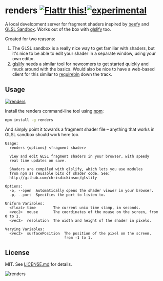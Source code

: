 # renders [![Flattr this!](https://api.flattr.com/button/flattr-badge-large.png)](https://flattr.com/submit/auto?user_id=hughskennedy&url=http://github.com/hughsk/renders&title=renders&description=hughsk/renders%20on%20GitHub&language=en_GB&tags=flattr,github,javascript&category=software)[![experimental](http://hughsk.github.io/stability-badges/dist/experimental.svg)](http://github.com/hughsk/stability-badges) #

A local development server for fragment shaders inspired by
[beefy](http://github.com/chrisdickinson/beefy) and
[GLSL Sandbox](http://glsl.heroku.com/). Works out of the box
with [glslify](http://github.com/chrisdickinson/glslify) too.

Created for two reasons:

1. The GLSL sandbox is a really nice way to get familiar with shaders,
   but it's nice to be able to edit your shader in a separate window,
   using your own editor.
2. [glslify](http://github.com/chrisdickinson/glslify) needs a similar
   tool for newcomers to get started quickly and muck around with the
   basics. Would also be nice to have a web-based client for this similar
   to [requirebin](http://requirebin.com/) down the track.

## Usage

[![renders](https://nodei.co/npm/renders.png?mini=true)](https://nodei.co/npm/renders)

Install the renders command-line tool using [npm](http://npmjs.org/):

``` bash
npm install -g renders
```

And simply point it towards a fragment shader file – anything that works
in GLSL sandbox should work here too.

```
Usage:
  renders {options} <fragment shader>

  View and edit GLSL fragment shaders in your browser, with speedy
  real time updates on save.

  Shaders are compiled with glslify, which lets you use modules
  from npm as reusable bits of shader code. See:
  http://github.com/chrisdickinson/glslify

Options:
  -o, --open  Automatically opens the shader viewer in your browser.
  -p, --port  Specifies the port to listen to.

Uniform Variables:
  <float> time        The current unix time stamp, in seconds.
  <vec2>  mouse       The coordinates of the mouse on the screen, from 0 to 1.
  <vec2>  resolution  The width and height of the shader in pixels.

Varying Variables:
  <vec2>  surfacePosition  The position of the pixel on the screen,
                           from -1 to 1.
```

## License ##

MIT. See [LICENSE.md](http://github.com/hughsk/renders/blob/master/LICENSE.md) for details.

![renders](http://i.imgur.com/DyUlOwE.png)
